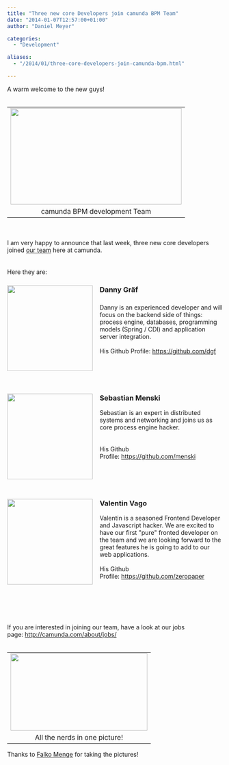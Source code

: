 ```yaml
---
title: "Three new core Developers join camunda BPM Team"
date: "2014-01-07T12:57:00+01:00"
author: "Daniel Meyer"

categories:
  - "Development"

aliases:
  - "/2014/01/three-core-developers-join-camunda-bpm.html"

---
```


A warm welcome to the new guys!<br />
<br />
<table align="center" cellpadding="0" cellspacing="0" class="tr-caption-container" style="margin-left: auto; margin-right: auto; text-align: center;"><tbody>
<tr><td style="text-align: center;"><a href="http://3.bp.blogspot.com/-ijyu0KV9IDQ/Usvqqn6WALI/AAAAAAAAARg/1CLAeCPBH2c/s1600/P1200093.JPG" imageanchor="1" style="margin-left: auto; margin-right: auto;"><img border="0" src="http://3.bp.blogspot.com/-ijyu0KV9IDQ/Usvqqn6WALI/AAAAAAAAARg/1CLAeCPBH2c/s1600/P1200093.JPG" height="225" width="400" /></a></td></tr>
<tr><td class="tr-caption" style="text-align: center;">camunda BPM development Team</td></tr>
</tbody></table>
<br />
<br />
I am very happy to announce that last week, three new core developers joined <a href="http://camunda.org/community/team.html">our team</a> here at camunda.<br />
<br />
<a name='more'></a><br />
Here they are:<br />
<h3>
<a href="http://4.bp.blogspot.com/-lsbZZz84F10/UsvOY1YPcYI/AAAAAAAAAQw/SFyOG9_RX_A/s1600/danny_graef.png" imageanchor="1" style="clear: left; display: inline !important; float: left; margin-bottom: 1em; margin-right: 1em; text-align: center;"><img border="0" src="http://4.bp.blogspot.com/-lsbZZz84F10/UsvOY1YPcYI/AAAAAAAAAQw/SFyOG9_RX_A/s1600/danny_graef.png" height="200" width="200" /></a></h3>
<div>
<h3>
Danny Gräf</h3>
<h3>
</h3>
Danny is an experienced developer and will focus on the backend side of things: process engine, databases, programming models (Spring / CDI) and application server integration.</div>
<div>
<br /></div>
<div>
His Github Profile:&nbsp;<a href="https://github.com/dgf">https://github.com/dgf</a><br />
<br />
<br />
<br />
<br /></div>
<div>
<h3>
</h3>
<h3>
</h3>
<h3>
</h3>
<h3>
<a href="http://1.bp.blogspot.com/-1wToBph6mfY/UsvOYxtNpuI/AAAAAAAAAQ8/sU44N0deOOs/s1600/sebastian_menski.jpg" imageanchor="1" style="clear: left; display: inline !important; float: left; margin-bottom: 1em; margin-right: 1em; text-align: center;"><img border="0" src="http://1.bp.blogspot.com/-1wToBph6mfY/UsvOYxtNpuI/AAAAAAAAAQ8/sU44N0deOOs/s1600/sebastian_menski.jpg" height="200" width="200" /></a>Sebastian Menski</h3>
<div style="text-align: center;">
</div>
<div style="text-align: center;">
</div>
<div style="text-align: left;">
Sebastian is an expert in distributed systems and networking and joins us as core process engine hacker.&nbsp;</div>
<br />
<div>
<br /></div>
<div>
His Github Profile:&nbsp;<a href="https://github.com/menski">https://github.com/menski</a><br />
<br />
<br />
<br />
<br /></div>
<h3>
</h3>
<h3>
</h3>
<h3>
</h3>
<h3>
<a href="http://3.bp.blogspot.com/-zdrjccvyxow/UsvOYyY_NQI/AAAAAAAAAQ0/HOGxyxQY6M4/s1600/valentin_vago.jpg" imageanchor="1" style="clear: left; display: inline !important; float: left; margin-bottom: 1em; margin-right: 1em; text-align: center;"><img border="0" src="http://3.bp.blogspot.com/-zdrjccvyxow/UsvOYyY_NQI/AAAAAAAAAQ0/HOGxyxQY6M4/s1600/valentin_vago.jpg" height="200" width="200" /></a>Valentin Vago</h3>
Valentin is a seasoned Frontend Developer and Javascript hacker. We are excited to have our first "pure" fronted developer on the team and we are looking forward to the great features he is going to add to our web applications.</div>
<br />
His Github Profile:&nbsp;<a href="https://github.com/zeropaper">https://github.com/zeropaper</a><br />
<br />
<br />
<br />
<br />
<br />
<br />
If you are interested in joining our team, have a look at our jobs page:&nbsp;<a href="http://camunda.com/about/jobs/">http://camunda.com/about/jobs/</a><br />
<br />
<table align="center" cellpadding="0" cellspacing="0" class="tr-caption-container" style="margin-left: auto; margin-right: auto; text-align: center;"><tbody>
<tr><td style="text-align: center;"><a href="http://2.bp.blogspot.com/-H0TY3qS87ms/UsvrKox5beI/AAAAAAAAARs/MZz8rjtT_r8/s1600/P1200095.JPG" imageanchor="1" style="margin-left: auto; margin-right: auto;"><img border="0" src="http://2.bp.blogspot.com/-H0TY3qS87ms/UsvrKox5beI/AAAAAAAAARs/MZz8rjtT_r8/s1600/P1200095.JPG" height="180" width="320" /></a></td></tr>
<tr><td class="tr-caption" style="text-align: center;">All the nerds in one picture!</td></tr>
</tbody></table>
Thanks to <a href="https://twitter.com/falko_menge">Falko Menge</a> for taking the pictures!<br />
<br />